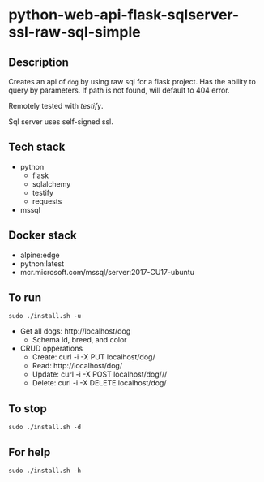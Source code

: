 # python-web-api-flask-sqlserver-ssl-raw-sql-simple

## Description
Creates an api of `dog` by using raw sql for a flask project.
Has the ability to query by parameters.
If path is not found, will default to 404 error.

Remotely tested with *testify*.

Sql server uses self-signed ssl.

## Tech stack
- python
  - flask
  - sqlalchemy
  - testify
  - requests
- mssql

## Docker stack
- alpine:edge
- python:latest
- mcr.microsoft.com/mssql/server:2017-CU17-ubuntu

## To run
`sudo ./install.sh -u`
- Get all dogs: http://localhost/dog
  - Schema id, breed, and color
- CRUD opperations
  - Create: curl -i -X PUT localhost/dog/<id>
  - Read: http://localhost/dog/<id>
  - Update: curl -i -X POST localhost/dog/<id>/<breed>/<color>
  - Delete: curl -i -X DELETE localhost/dog/<id>

## To stop
`sudo ./install.sh -d`

## For help
`sudo ./install.sh -h`
